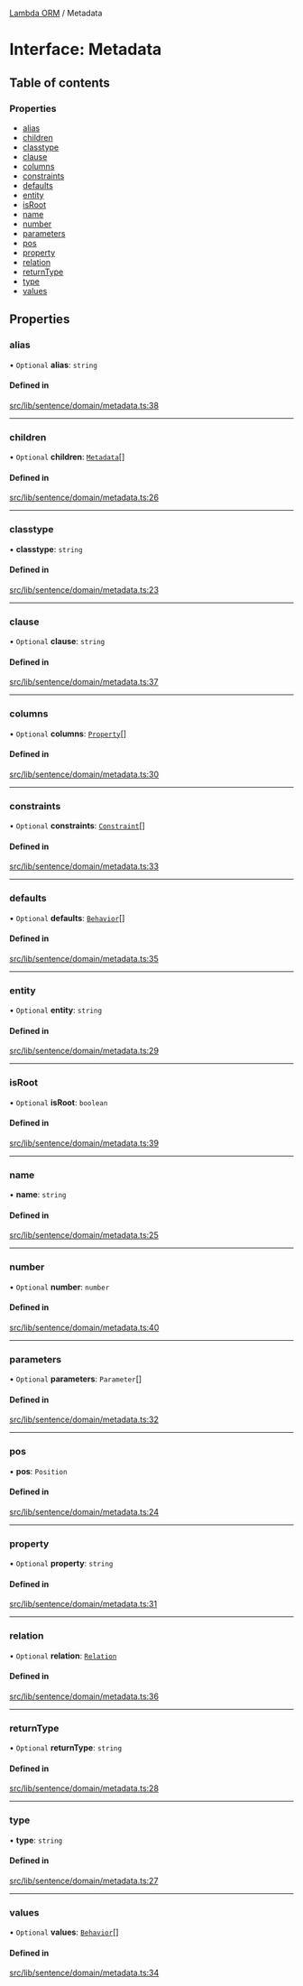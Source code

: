 [Lambda ORM](../README.md) / Metadata

# Interface: Metadata

## Table of contents

### Properties

- [alias](Metadata.md#alias)
- [children](Metadata.md#children)
- [classtype](Metadata.md#classtype)
- [clause](Metadata.md#clause)
- [columns](Metadata.md#columns)
- [constraints](Metadata.md#constraints)
- [defaults](Metadata.md#defaults)
- [entity](Metadata.md#entity)
- [isRoot](Metadata.md#isroot)
- [name](Metadata.md#name)
- [number](Metadata.md#number)
- [parameters](Metadata.md#parameters)
- [pos](Metadata.md#pos)
- [property](Metadata.md#property)
- [relation](Metadata.md#relation)
- [returnType](Metadata.md#returntype)
- [type](Metadata.md#type)
- [values](Metadata.md#values)

## Properties

### alias

• `Optional` **alias**: `string`

#### Defined in

[src/lib/sentence/domain/metadata.ts:38](https://github.com/FlavioLionelRita/lambdaorm/blob/df242d69/src/lib/sentence/domain/metadata.ts#L38)

___

### children

• `Optional` **children**: [`Metadata`](Metadata.md)[]

#### Defined in

[src/lib/sentence/domain/metadata.ts:26](https://github.com/FlavioLionelRita/lambdaorm/blob/df242d69/src/lib/sentence/domain/metadata.ts#L26)

___

### classtype

• **classtype**: `string`

#### Defined in

[src/lib/sentence/domain/metadata.ts:23](https://github.com/FlavioLionelRita/lambdaorm/blob/df242d69/src/lib/sentence/domain/metadata.ts#L23)

___

### clause

• `Optional` **clause**: `string`

#### Defined in

[src/lib/sentence/domain/metadata.ts:37](https://github.com/FlavioLionelRita/lambdaorm/blob/df242d69/src/lib/sentence/domain/metadata.ts#L37)

___

### columns

• `Optional` **columns**: [`Property`](Property.md)[]

#### Defined in

[src/lib/sentence/domain/metadata.ts:30](https://github.com/FlavioLionelRita/lambdaorm/blob/df242d69/src/lib/sentence/domain/metadata.ts#L30)

___

### constraints

• `Optional` **constraints**: [`Constraint`](Constraint.md)[]

#### Defined in

[src/lib/sentence/domain/metadata.ts:33](https://github.com/FlavioLionelRita/lambdaorm/blob/df242d69/src/lib/sentence/domain/metadata.ts#L33)

___

### defaults

• `Optional` **defaults**: [`Behavior`](Behavior.md)[]

#### Defined in

[src/lib/sentence/domain/metadata.ts:35](https://github.com/FlavioLionelRita/lambdaorm/blob/df242d69/src/lib/sentence/domain/metadata.ts#L35)

___

### entity

• `Optional` **entity**: `string`

#### Defined in

[src/lib/sentence/domain/metadata.ts:29](https://github.com/FlavioLionelRita/lambdaorm/blob/df242d69/src/lib/sentence/domain/metadata.ts#L29)

___

### isRoot

• `Optional` **isRoot**: `boolean`

#### Defined in

[src/lib/sentence/domain/metadata.ts:39](https://github.com/FlavioLionelRita/lambdaorm/blob/df242d69/src/lib/sentence/domain/metadata.ts#L39)

___

### name

• **name**: `string`

#### Defined in

[src/lib/sentence/domain/metadata.ts:25](https://github.com/FlavioLionelRita/lambdaorm/blob/df242d69/src/lib/sentence/domain/metadata.ts#L25)

___

### number

• `Optional` **number**: `number`

#### Defined in

[src/lib/sentence/domain/metadata.ts:40](https://github.com/FlavioLionelRita/lambdaorm/blob/df242d69/src/lib/sentence/domain/metadata.ts#L40)

___

### parameters

• `Optional` **parameters**: `Parameter`[]

#### Defined in

[src/lib/sentence/domain/metadata.ts:32](https://github.com/FlavioLionelRita/lambdaorm/blob/df242d69/src/lib/sentence/domain/metadata.ts#L32)

___

### pos

• **pos**: `Position`

#### Defined in

[src/lib/sentence/domain/metadata.ts:24](https://github.com/FlavioLionelRita/lambdaorm/blob/df242d69/src/lib/sentence/domain/metadata.ts#L24)

___

### property

• `Optional` **property**: `string`

#### Defined in

[src/lib/sentence/domain/metadata.ts:31](https://github.com/FlavioLionelRita/lambdaorm/blob/df242d69/src/lib/sentence/domain/metadata.ts#L31)

___

### relation

• `Optional` **relation**: [`Relation`](Relation.md)

#### Defined in

[src/lib/sentence/domain/metadata.ts:36](https://github.com/FlavioLionelRita/lambdaorm/blob/df242d69/src/lib/sentence/domain/metadata.ts#L36)

___

### returnType

• `Optional` **returnType**: `string`

#### Defined in

[src/lib/sentence/domain/metadata.ts:28](https://github.com/FlavioLionelRita/lambdaorm/blob/df242d69/src/lib/sentence/domain/metadata.ts#L28)

___

### type

• **type**: `string`

#### Defined in

[src/lib/sentence/domain/metadata.ts:27](https://github.com/FlavioLionelRita/lambdaorm/blob/df242d69/src/lib/sentence/domain/metadata.ts#L27)

___

### values

• `Optional` **values**: [`Behavior`](Behavior.md)[]

#### Defined in

[src/lib/sentence/domain/metadata.ts:34](https://github.com/FlavioLionelRita/lambdaorm/blob/df242d69/src/lib/sentence/domain/metadata.ts#L34)
